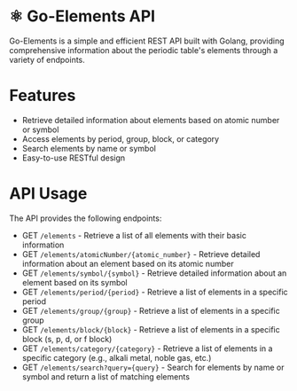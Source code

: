 # ⚛️ Go-Elements API

Go-Elements is a simple and efficient REST API built with Golang, providing comprehensive information about the periodic table's elements through a variety of endpoints.

# Features

-   Retrieve detailed information about elements based on atomic number or symbol
-   Access elements by period, group, block, or category
-   Search elements by name or symbol
-   Easy-to-use RESTful design

# API Usage

The API provides the following endpoints:

-   GET `/elements` - Retrieve a list of all elements with their basic information
-   GET `/elements/atomicNumber/{atomic_number}` - Retrieve detailed information about an element based on its atomic number
-   GET `/elements/symbol/{symbol}` - Retrieve detailed information about an element based on its symbol
-   GET `/elements/period/{period}` - Retrieve a list of elements in a specific period
-   GET `/elements/group/{group}` - Retrieve a list of elements in a specific group
-   GET `/elements/block/{block}` - Retrieve a list of elements in a specific block (s, p, d, or f block)
-   GET `/elements/category/{category}` - Retrieve a list of elements in a specific category (e.g., alkali metal, noble gas, etc.)
-   GET `/elements/search?query={query}` - Search for elements by name or symbol and return a list of matching elements
